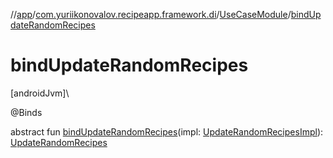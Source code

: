 //[app](../../../index.md)/[com.yuriikonovalov.recipeapp.framework.di](../index.md)/[UseCaseModule](index.md)/[bindUpdateRandomRecipes](bind-update-random-recipes.md)

# bindUpdateRandomRecipes

[androidJvm]\

@Binds

abstract fun [bindUpdateRandomRecipes](bind-update-random-recipes.md)(impl: [UpdateRandomRecipesImpl](../../com.yuriikonovalov.recipeapp.application.usecases/-update-random-recipes-impl/index.md)): [UpdateRandomRecipes](../../com.yuriikonovalov.recipeapp.application.usecases/-update-random-recipes/index.md)
